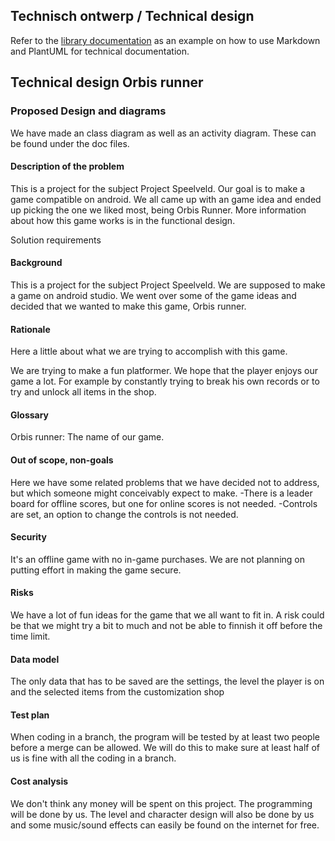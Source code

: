 ## Technisch ontwerp / Technical design

Refer to the [library documentation](library-documentation.md) as an example on how to use Markdown and PlantUML for technical documentation.

## Technical design Orbis runner

### Proposed Design and diagrams

We have made an class diagram as well as an activity diagram. These can be found under the doc files.

#### Description of the problem

This is a project for the subject Project Speelveld. Our goal is to make a game compatible on android. We all came up with an game idea and ended up picking the one we liked most, being Orbis Runner.
More information about how this game works is in the functional design.

Solution requirements

#### Background

This is a project for the subject Project Speelveld. We are supposed to make a game on android studio. We went over some of the game ideas and decided that we wanted to make this game, Orbis runner.

#### Rationale

Here a little about what we are trying to accomplish with this game.

We are trying to make a fun platformer. We hope that the player enjoys our game a lot. For example by constantly trying to break his own records or to try and unlock all items in the shop.

#### Glossary

Orbis runner: The name of our game.

#### Out of scope, non-goals

Here we have some related problems that we have decided not to address, but which someone might conceivably expect to make.
-There is a leader board for offline scores, but one for online scores is not needed.
-Controls are set, an option to change the controls is not needed.

#### Security

It's an offline game with no in-game purchases. We are not planning on putting effort in making the game secure.

#### Risks

We have a lot of fun ideas for the game that we all want to fit in. A risk could be that we might try a bit to much and not be able to finnish it off before the time limit.

#### Data model

The only data that has to be saved are the settings, the level the player is on and the selected items from the customization shop

#### Test plan

When coding in a branch, the program will be tested by at least two people before a merge can be allowed. We will do this to make sure at least half of us is fine with all the coding in a branch.

#### Cost analysis

We don't think any money will be spent on this project. The programming will be done by us. The level and character design will also be done by us and some music/sound effects can easily be found on the internet for free.






